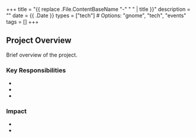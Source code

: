 +++
title = "{{ replace .File.ContentBaseName "-" " " | title }}"
description = ""
date = {{ .Date }}
types = ["tech"]  # Options: "gnome", "tech", "events"
tags = []
+++

## Project Overview

Brief overview of the project.

### Key Responsibilities

-
-
-

### Impact

-
-
